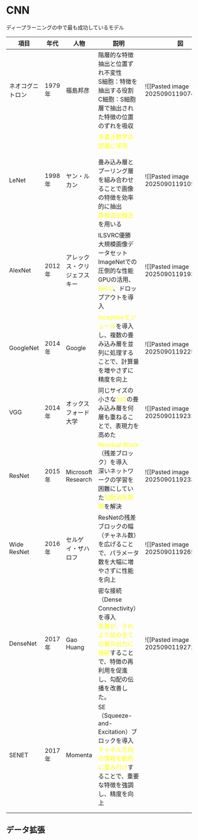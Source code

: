# CNN
ディープラーニングの中で最も成功しているモデル

| 項目          | 年代    | 人物                 | 説明                                                                                                                            | 図                                    |
| ----------- | ----- | ------------------ | ----------------------------------------------------------------------------------------------------------------------------- | ------------------------------------ |
| ネオコグニトロン    | 1979年 | 福島邦彦               | 階層的な特徴抽出と位置ずれ不変性<br>S細胞：特徴を抽出する役割<br>C細胞：S細胞層で抽出された特徴の位置のずれを吸収                                                                | ![[Pasted image 20250901190743.png]] |
| LeNet       | 1998年 | ヤン・ルカン             | <font color="#ffff00">手書き数字の認識に使用</font><br><br>畳み込み層とプーリング層を組み合わせることで画像の特徴を効率的に抽出<br><font color="#ffff00">誤差逆伝搬法</font>を用いる | ![[Pasted image 20250901191054.png]] |
| AlexNet     | 2012年 | アレックス・クリジェフスキー     | ILSVRC優勝<br>大規模画像データセットImageNetでの圧倒的な性能<br>GPUの活用、<font color="#ffff00">ReLU</font>、ドロップアウトを導入                                | ![[Pasted image 20250901191937.png]] |
| GoogleNet   | 2014年 | Google             | <font color="#ffff00">Inceptionモジュール</font>を導入し、複数の畳み込み層を並列に処理することで、計算量を増やさずに精度を向上                                            | ![[Pasted image 20250901192258.png]] |
| VGG         | 2014年 | オックスフォード大学         | 同じサイズの小さな<font color="#ffff00">3x3</font>の畳み込み層を何層も重ねることで、表現力を高めた                                                             | ![[Pasted image 20250901192319.png]] |
| ResNet      | 2015年 | Microsoft Research | <font color="#ffff00">Residual Block</font>（残差ブロック）を導入<br>深いネットワークの学習を困難にしていた<font color="#ffff00">勾配消失問題</font>を解決           | ![[Pasted image 20250901192330.png]] |
| Wide ResNet | 2016年 | セルゲイ・ザハロフ          | ResNetの残差ブロックの幅（チャネル数）を広げることで、パラメータ数を大幅に増やさずに性能を向上                                                                            | ![[Pasted image 20250901192656.png]] |
| DenseNet    | 2017年 | Gao Huang          | 密な接続（Dense Connectivity）を導入<br><font color="#ffff00">各層が、それより前の全ての層の出力に接続</font>することで、特徴の再利用を促進し、勾配の伝播を改善した。                  | ![[Pasted image 20250901192727.png]] |
| SENET       | 2017年 | Momenta            | SE（Squeeze-and-Excitation）ブロックを導入<br><font color="#ffff00">チャネル方向の情報を動的に重み付け</font>することで、重要な特徴を強調し、精度を向上                      |                                      |
|             |       |                    |                                                                                                                               |                                      |
|             |       |                    |                                                                                                                               |                                      |

## データ拡張
